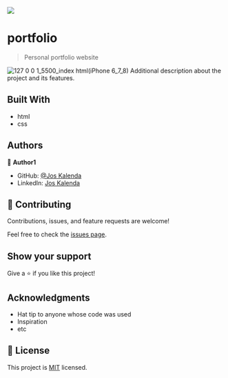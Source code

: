 ![](https://img.shields.io/badge/Microverse-blueviolet)

# portfolio

> Personal portfolio website

![127 0 0 1_5500_index html(iPhone 6_7_8)](https://user-images.githubusercontent.com/77843050/143677066-188e9795-e5bc-489a-be2a-48f29f32abbb.png)
Additional description about the project and its features.

## Built With

- html
- css



## Authors

👤 **Author1**

- GitHub: [@Jos Kalenda](https://github.com/joskalenda)
- LinkedIn: [Jos Kalenda](https://www.linkedin.com/in/jos-kalenda-908069205/)

## 🤝 Contributing

Contributions, issues, and feature requests are welcome!

Feel free to check the [issues page](https://github.com/joskalenda/portfolio/issues).

## Show your support

Give a ⭐️ if you like this project!

## Acknowledgments

- Hat tip to anyone whose code was used
- Inspiration
- etc

## 📝 License

This project is [MIT](./MIT.md) licensed.
